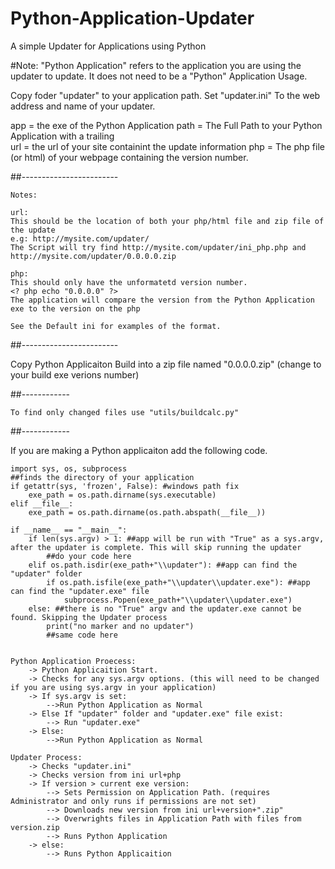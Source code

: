 # Python-Application-Updater
A simple Updater for Applications using Python

#Note: "Python Application" refers to the application you are using the updater to update. It does not need to be a "Python" Application
Usage.

Copy foder "updater" to your application path.
Set "updater.ini" To the web address and name of your updater.

app = the exe of the Python Application
path = The Full Path to your Python Application with a trailing \
url = the url of your site containint the update information
php = The php file (or html) of your webpage containing the version number.

##------------------------

	Notes:

	url:
	This should be the location of both your php/html file and zip file of the update
	e.g: http://mysite.com/updater/
	The Script will try find http://mysite.com/updater/ini_php.php and http://mysite.com/updater/0.0.0.0.zip

	php:
	This should only have the unformatetd version number.
	<? php echo "0.0.0.0" ?>
	The application will compare the version from the Python Application exe to the version on the php

	See the Default ini for examples of the format.

##------------------------

Copy Python Applicaiton Build into a zip file named "0.0.0.0.zip" (change to your build exe verions number) 

##------------

	To find only changed files use "utils/buildcalc.py"

##------------

If you are making a Python applicaiton add the following code.


	import sys, os, subprocess
	##finds the directory of your application
	if getattr(sys, 'frozen', False): #windows path fix
		exe_path = os.path.dirname(sys.executable)
	elif __file__:
		exe_path = os.path.dirname(os.path.abspath(__file__))

	if __name__ == "__main__":
		if len(sys.argv) > 1: ##app will be run with "True" as a sys.argv, after the updater is complete. This will skip running the updater
			##do your code here
		elif os.path.isdir(exe_path+"\\updater"): ##app can find the "updater" folder
			if os.path.isfile(exe_path+"\\updater\\updater.exe"): ##app can find the "updater.exe" file
				subprocess.Popen(exe_path+"\\updater\\updater.exe")
		else: ##there is no "True" argv and the updater.exe cannot be found. Skipping the Updater process
			print("no marker and no updater")
			##same code here

	
	Python Application Proecess:
		-> Python Applicaition Start.
		-> Checks for any sys.argv options. (this will need to be changed if you are using sys.argv in your application)
		-> If sys.argv is set:
			-->Run Python Application as Normal
		-> Else If "updater" folder and "updater.exe" file exist:
			--> Run "updater.exe"
		-> Else:
			-->Run Python Application as Normal

	Updater Process:
		-> Checks "updater.ini" 
		-> Checks version from ini url+php
		-> If version > current exe version:
			--> Sets Permission on Application Path. (requires Administrator and only runs if permissions are not set)
			--> Downloads new version from ini url+version+".zip"
			--> Overwrights files in Application Path with files from version.zip
			--> Runs Python Application
		-> else:
			--> Runs Python Applicaition

